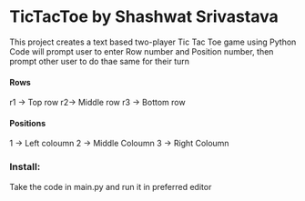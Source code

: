 # TicTacToe by Shashwat Srivastava
This project creates a text based two-player Tic Tac Toe game using Python
Code will prompt user to enter Row number and Position number, then prompt other user to do thae same for their turn

#### Rows
r1 -> Top row
r2-> Middle row
r3 -> Bottom row
#### Positions
1 -> Left coloumn
2 -> Middle Coloumn
3 -> Right Coloumn
### Install: 
Take the code in main.py and run it in preferred editor
